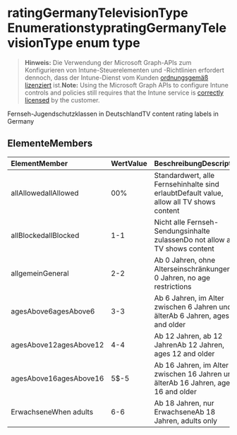 # <a name="ratinggermanytelevisiontype-enum-type"></a><span data-ttu-id="3bafe-101">ratingGermanyTelevisionType Enumerationstyp</span><span class="sxs-lookup"><span data-stu-id="3bafe-101">ratingGermanyTelevisionType enum type</span></span>

> <span data-ttu-id="3bafe-102">**Hinweis:** Die Verwendung der Microsoft Graph-APIs zum Konfigurieren von Intune-Steuerelementen und -Richtlinien erfordert dennoch, dass der Intune-Dienst vom Kunden [ordnungsgemäß lizenziert](https://go.microsoft.com/fwlink/?linkid=839381) ist.</span><span class="sxs-lookup"><span data-stu-id="3bafe-102">**Note:** Using the Microsoft Graph APIs to configure Intune controls and policies still requires that the Intune service is [correctly licensed](https://go.microsoft.com/fwlink/?linkid=839381) by the customer.</span></span>

<span data-ttu-id="3bafe-103">Fernseh-Jugendschutzklassen in Deutschland</span><span class="sxs-lookup"><span data-stu-id="3bafe-103">TV content rating labels in Germany</span></span>
## <a name="members"></a><span data-ttu-id="3bafe-104">Elemente</span><span class="sxs-lookup"><span data-stu-id="3bafe-104">Members</span></span>
|<span data-ttu-id="3bafe-105">Element</span><span class="sxs-lookup"><span data-stu-id="3bafe-105">Member</span></span>|<span data-ttu-id="3bafe-106">Wert</span><span class="sxs-lookup"><span data-stu-id="3bafe-106">Value</span></span>|<span data-ttu-id="3bafe-107">Beschreibung</span><span class="sxs-lookup"><span data-stu-id="3bafe-107">Description</span></span>|
|:---|:---|:---|
|<span data-ttu-id="3bafe-108">allAllowed</span><span class="sxs-lookup"><span data-stu-id="3bafe-108">allAllowed</span></span>|<span data-ttu-id="3bafe-109">0</span><span class="sxs-lookup"><span data-stu-id="3bafe-109">0%</span></span>|<span data-ttu-id="3bafe-110">Standardwert, alle Fernsehinhalte sind erlaubt</span><span class="sxs-lookup"><span data-stu-id="3bafe-110">Default value, allow all TV shows content</span></span>|
|<span data-ttu-id="3bafe-111">allBlocked</span><span class="sxs-lookup"><span data-stu-id="3bafe-111">allBlocked</span></span>|<span data-ttu-id="3bafe-112">1</span><span class="sxs-lookup"><span data-stu-id="3bafe-112">-1</span></span>|<span data-ttu-id="3bafe-113">Nicht alle Fernseh-Sendungsinhalte zulassen</span><span class="sxs-lookup"><span data-stu-id="3bafe-113">Do not allow any TV shows content</span></span>|
|<span data-ttu-id="3bafe-114">allgemein</span><span class="sxs-lookup"><span data-stu-id="3bafe-114">General</span></span>|<span data-ttu-id="3bafe-115">2</span><span class="sxs-lookup"><span data-stu-id="3bafe-115">-2</span></span>|<span data-ttu-id="3bafe-116">Ab 0 Jahren, ohne Alterseinschränkungen</span><span class="sxs-lookup"><span data-stu-id="3bafe-116">Ab 0 Jahren, no age restrictions</span></span>|
|<span data-ttu-id="3bafe-117">agesAbove6</span><span class="sxs-lookup"><span data-stu-id="3bafe-117">agesAbove6</span></span>|<span data-ttu-id="3bafe-118">3</span><span class="sxs-lookup"><span data-stu-id="3bafe-118">-3</span></span>|<span data-ttu-id="3bafe-119">Ab 6 Jahren, im Alter zwischen 6 Jahren und älter</span><span class="sxs-lookup"><span data-stu-id="3bafe-119">Ab 6 Jahren, ages 6 and older</span></span>|
|<span data-ttu-id="3bafe-120">agesAbove12</span><span class="sxs-lookup"><span data-stu-id="3bafe-120">agesAbove12</span></span>|<span data-ttu-id="3bafe-121">4</span><span class="sxs-lookup"><span data-stu-id="3bafe-121">-4</span></span>|<span data-ttu-id="3bafe-122">Ab 12 Jahren, ab 12 Jahren</span><span class="sxs-lookup"><span data-stu-id="3bafe-122">Ab 12 Jahren, ages 12 and older</span></span>|
|<span data-ttu-id="3bafe-123">agesAbove16</span><span class="sxs-lookup"><span data-stu-id="3bafe-123">agesAbove16</span></span>|<span data-ttu-id="3bafe-124">5</span><span class="sxs-lookup"><span data-stu-id="3bafe-124">$-5</span></span>|<span data-ttu-id="3bafe-125">Ab 16 Jahren, im Alter zwischen 16 Jahren und älter</span><span class="sxs-lookup"><span data-stu-id="3bafe-125">Ab 16 Jahren, ages 16 and older</span></span>|
|<span data-ttu-id="3bafe-126">Erwachsene</span><span class="sxs-lookup"><span data-stu-id="3bafe-126">When adults</span></span>|<span data-ttu-id="3bafe-127">6</span><span class="sxs-lookup"><span data-stu-id="3bafe-127">-6</span></span>|<span data-ttu-id="3bafe-128">Ab 18 Jahren, nur Erwachsene</span><span class="sxs-lookup"><span data-stu-id="3bafe-128">Ab 18 Jahren, adults only</span></span>|








